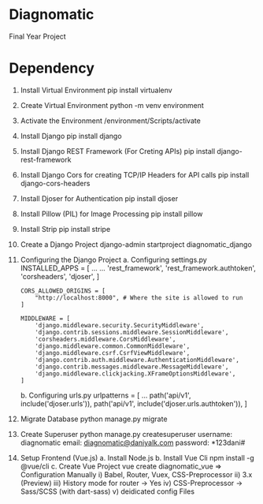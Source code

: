 # Diagnomatic
Final Year Project

# Dependency 
1. Install Virtual Environment
	pip install virtualenv
2. Create Virtual Environment
	python -m venv environment
3. Activate the Environment
	/environment/Scripts/activate
4. Install Django
	pip install django
5. Install Django REST Framework (For Creting APIs)
	pip install django-rest-framework
6. Install Django Cors for creating TCP/IP Headers for API calls
	pip install django-cors-headers
7. Install Djoser for Authentication
	pip install djoser
8. Install Pillow (PIL) for Image Processing
	pip install pillow
9. Install Strip
	pip install stripe
10. Create a Django Project
	django-admin startproject diagnomatic_django
11. Configuring the Django Project
	a. Configuring settings.py
		INSTALLED_APPS = [
			...
			...
			'rest_framework',
			'rest_framework.authtoken',
			'corsheaders',
			'djoser',
		]
		
		CORS_ALLOWED_ORIGINS = [
			"http://localhost:8000", # Where the site is allowed to run
		]
		
		MIDDLEWARE = [
			'django.middleware.security.SecurityMiddleware',
			'django.contrib.sessions.middleware.SessionMiddleware',
			'corsheaders.middleware.CorsMiddleware',
			'django.middleware.common.CommonMiddleware',
			'django.middleware.csrf.CsrfViewMiddleware',
			'django.contrib.auth.middleware.AuthenticationMiddleware',
			'django.contrib.messages.middleware.MessageMiddleware',
			'django.middleware.clickjacking.XFrameOptionsMiddleware',
		]
	b. Configuring urls.py
		urlpatterns = [
			...
			path('api/v1', include('djoser.urls')),
			path('api/v1', include('djoser.urls.authtoken')),
		]
12. Migrate Database
	python manage.py migrate
	
13. Create Superuser
	python manage.py createsuperuser
	username: diagnomatic
	email: diagnomatic@daniyalk.com
	password: *123dani#
	
14. Setup Frontend (Vue.js)
	a. Install Node.js
	b. Install Vue Cli
		npm install -g @vue/cli
	c. Create Vue Project
		vue create diagnomatic_vue
		=> Configuration Manually
			i) Babel, Router, Vuex, CSS-Preprocessor
			ii) 3.x (Preview)
			iii) History mode for router -> Yes
			iv) CSS-Preprocessor -> Sass/SCSS (with dart-sass)
			v) deidicated config Files
